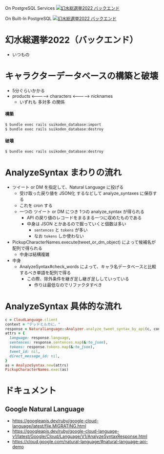 On PostgreSQL Services
[![幻水総選挙2022 バックエンド](https://github.com/true-runes/suikoden-election-2022-backend/actions/workflows/gss2022_backend_on_postgres_services.yml/badge.svg)](https://github.com/true-runes/suikoden-election-2022-backend/actions/workflows/gss2022_backend_on_postgres_services.yml)

On Built-In PostgreSQL
[![幻水総選挙2022 バックエンド](https://github.com/true-runes/suikoden-election-2022-backend/actions/workflows/gss2022_backend_on_built_in_postgres.yml/badge.svg)](https://github.com/true-runes/suikoden-election-2022-backend/actions/workflows/gss2022_backend_on_built_in_postgres.yml)

# 幻水総選挙2022（バックエンド）
- いつもの

# キャラクターデータベースの構築と破壊
- 5分ぐらいかかる
- products <-----> characters <-----> nicknames
  - いずれも 多対多 の関係

#### 構築

```bash
$ bundle exec rails suikoden_database:import
$ bundle exec rails suikoden_database:destroy
```

#### 破壊

```bash
$ bundle exec rails suikoden_database:destroy
```

# AnalyzeSyntax まわりの流れ
- ツイート or DM を指定して、Natural Language に投げる
  - 受け取った戻り値を JSON化 するなどして analyze_syntaxes に保存する
  - これを cron する
  - 一つの ツイート or DM につき 1つの analyze_syntax が得られる
    - API の戻り値のレコードをまるまる一つに収めたものである
    - 中身は JSON とかあるので掘っていくと個数は多い
      - `sentences` と `tokens` が多い
      - なお `tokens` しか使わない
- PickupCharacterNames.execute(tweet_or_dm_object) によって候補名が配列で得られる
  - 中身は結構複雑
- 中身
  - AnalyzeSyntax#check_words によって、キャラ名データベースと比較するべき単語を配列で得る
    - この際、除外条件を継ぎ足し継ぎ足ししていっている
      - 作りは最低なのでリファクタすべき

# AnalyzeSyntax 具体的な流れ

```ruby
c = CloudLanguage.client
context = "テッドとルカに。"
response = NaturalLanguage::Analyzer.analyze_tweet_syntax_by_api(c, context)
attrs = {
  language: response.language,
  sentences: response.sentences.map(&:to_json),
  tokens: response.tokens.map(&:to_json),
  tweet_id: nil,
  direct_message_id: nil,
}
as = AnalyzeSyntax.new(attrs)
PickupCharacterNames.exec(as)
```

# ドキュメント

## Google Natural Language
- https://googleapis.dev/ruby/google-cloud-language/latest/file.MIGRATING.html
- https://googleapis.dev/ruby/google-cloud-language-v1/latest/Google/Cloud/Language/V1/AnalyzeSyntaxResponse.html
- https://cloud.google.com/natural-language/#natural-language-api-demo
